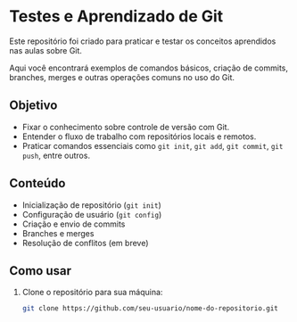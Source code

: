 # Testes e Aprendizado de Git

Este repositório foi criado para praticar e testar os conceitos aprendidos nas aulas sobre Git.

Aqui você encontrará exemplos de comandos básicos, criação de commits, branches, merges e outras operações comuns no uso do Git.

## Objetivo

- Fixar o conhecimento sobre controle de versão com Git.
- Entender o fluxo de trabalho com repositórios locais e remotos.
- Praticar comandos essenciais como `git init`, `git add`, `git commit`, `git push`, entre outros.

## Conteúdo

- Inicialização de repositório (`git init`)
- Configuração de usuário (`git config`)
- Criação e envio de commits
- Branches e merges
- Resolução de conflitos (em breve)

## Como usar

1. Clone o repositório para sua máquina:
   ```bash
   git clone https://github.com/seu-usuario/nome-do-repositorio.git

